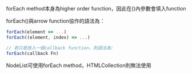 forEach method本身為higher order function，因此在()內參數會填入function

forEach()與arrow function協作的語法為：
```js
forEach(element => ...)
forEach((element, index) => ...)

// 若只是放入一個callback function，則語法為:
forEach(callback Fn)
```

NodeList可使用forEach method，HTMLCollection則無法使用